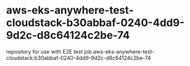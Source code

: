 # aws-eks-anywhere-test-cloudstack-b30abbaf-0240-4dd9-9d2c-d8c64124c2be-74
repository for use with E2E test job aws-eks-anywhere-test-cloudstack:b30abbaf-0240-4dd9-9d2c-d8c64124c2be-74
